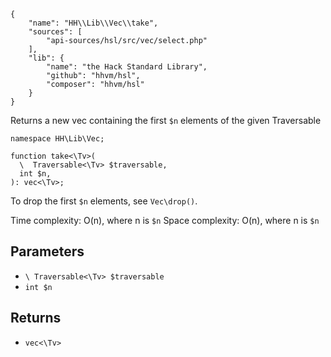 ``` yamlmeta
{
    "name": "HH\\Lib\\Vec\\take",
    "sources": [
        "api-sources/hsl/src/vec/select.php"
    ],
    "lib": {
        "name": "the Hack Standard Library",
        "github": "hhvm/hsl",
        "composer": "hhvm/hsl"
    }
}
```




Returns a new vec containing the first ` $n ` elements of the given
Traversable




``` Hack
namespace HH\Lib\Vec;

function take<\Tv>(
  \  Traversable<\Tv> $traversable,
  int $n,
): vec<\Tv>;
```




To drop the first ` $n ` elements, see `` Vec\drop() ``.




Time complexity: O(n), where n is ` $n `
Space complexity: O(n), where n is `` $n ``




## Parameters




+ ` \ Traversable<\Tv> $traversable `
+ ` int $n `




## Returns




* ` vec<\Tv> `
<!-- HHAPIDOC -->
